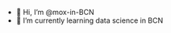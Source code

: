 - 👋 Hi, I’m @mox-in-BCN
- 🌱 I’m currently learning data science in BCN

<!---
mox-in-BCN/mox-in-BCN is a ✨ special ✨ repository because its `README.md` (this file) appears on your GitHub profile.
You can click the Preview link to take a look at your changes.
--->
